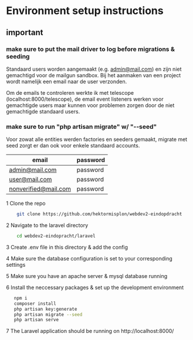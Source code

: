 # Environment setup instructions

## important

### make sure to put the mail driver to log before migrations & seeding

Standaard users worden aangemaakt (e.g. admin@mail.com) en zijn niet gemachtigd voor de mailgun sandbox.
Bij het aanmaken van een project wordt namelijk een email naar de user verzonden.

Om de emails te controleren werkte ik met telescope (localhost:8000/telescope), de email event listeners werken voor gemachtigde users maar kunnen voor problemen zorgen door de niet gemachtigde standaard users.

### make sure to run "php artisan migrate" w/ "--seed"

Voor zowat alle entities werden factories en seeders gemaakt, migrate met seed zorgt er dan ook voor enkele standaard accounts.

| email                | password |
| -------------------- | -------- |
| admin@mail.com       | password |
| user@mail.com        | password |
| nonverified@mail.com | password |

1 Clone the repo

```bash
    git clone https://github.com/hektormisplon/webdev2-eindopdracht
```

2 Navigate to the laravel directory

```bash
    cd webdev2-eindopracht/laravel
```

3 Create .env file in this directory & add the config

4 Make sure the database configuration is set to your corresponding settings

5 Make sure you have an apache server & mysql database running

6 Install the neccessary packages & set up the development environment

```bash
   npm i
   composer install
   php artisan key:generate
   php artisan migrate --seed
   php artisan serve
```

7 The Laravel application should be running on http://localhost:8000/
